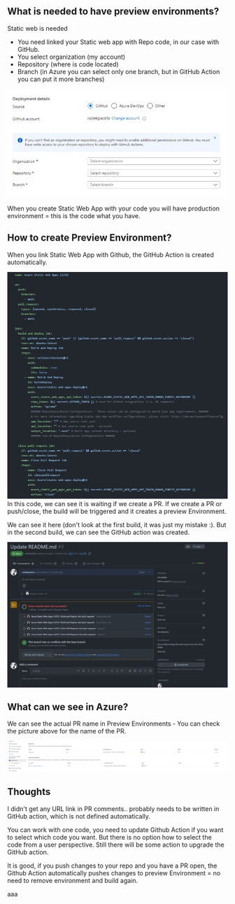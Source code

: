 ## What is needed to have preview environments?

Static web is needed
 - You need linked your Static web app with Repo code, in our case with GitHub.
 - You select organization (my account)
 - Repository (where is code located)
 - Branch (in Azure you can select only one branch, but in GitHub Action you can put it more branches)
 
 ![](https://github.com/radekpadrta/PRAutomation/blob/226a4d524dc922c1cd752a6782f753711d3d3b55/Pasted%20image%2020240812155658.png)

When you create Static Web App with your code you will have production environment = this is the code what you have.

## How to create Preview Environment?

When you link Static Web App with Github, the GitHub Action is created automatically.

![](https://github.com/radekpadrta/PRAutomation/blob/226a4d524dc922c1cd752a6782f753711d3d3b55/Pasted%20image%2020240812160208.png)
In this code, we can see it is waiting if we create a PR. If we create a PR or push/close, the build will be triggered and it creates a preview Environment.

We can see it here (don't look at the first build, it was just my mistake :). But in the second build, we can see the GitHub action was created.

![](https://github.com/radekpadrta/PRAutomation/blob/226a4d524dc922c1cd752a6782f753711d3d3b55/Pasted%20image%2020240812160442.png)

## What can we see in Azure?

We can see the actual PR name in Preview Environments - You can check the picture above for the name of the PR.

![](https://github.com/radekpadrta/PRAutomation/blob/226a4d524dc922c1cd752a6782f753711d3d3b55/Pasted%20image%2020240812160617.png)

## Thoughts 

I didn't get any URL link in PR comments.. probably needs to be written in GitHub action, which is not defined automatically.

You can work with one code, you need to update Github Action if you want to select which code you want. But there is no option how to select the code from a user perspective. Still there will be some action to upgrade the GitHub action.

It is good, if you push changes to your repo and you have a PR open, the Github Action automatically pushes changes to preview Environment = no need to remove environment and build again.


aaa
